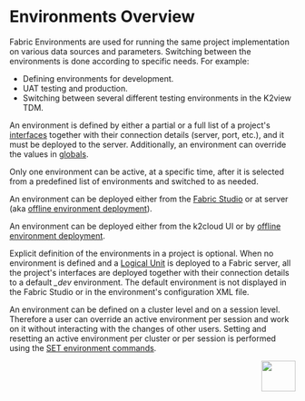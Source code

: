 # Environments Overview

Fabric Environments are used for running the same project implementation on various data sources and parameters. Switching between the environments is done according to specific needs. For example:

-  Defining environments for development. 
-  UAT testing and production. 
-  Switching between several different testing environments in the K2view TDM. 

An environment is defined by either a partial or a full list of a project's [interfaces](/articles/05_DB_interfaces/01_interfaces_overview.md) together with their connection details (server, port, etc.), and it must be deployed to the server. Additionally, an environment can override the values in [globals](/articles/08_globals/01_globals_overview.md). 


Only one environment can be active, at a specific time, after it is selected from a predefined list of environments and switched to as needed. 

<studio>

An environment can be deployed either from the [Fabric Studio](/articles/25_environments/03_deploy_env_from_Fabric_Studio.md) or at server (aka [offline environment deployment](/articles/25_environments/04_offline_deployment.md)).

</studio>

<web>

An environment can be deployed either from the k2cloud UI or by [offline environment deployment](/articles/25_environments/04_offline_deployment.md).

</web>

Explicit definition of the environments in a project is optional. When no environment is defined and a [Logical Unit](/articles/03_logical_units/01_LU_overview.md) is deployed to a Fabric server, all the project's interfaces are deployed together with their connection details to a default *_dev* environment. The default environment is not displayed in the Fabric Studio or in the environment's configuration XML file.

An environment can be defined on a cluster level and on a session level. Therefore a user can override an active environment per session and work on it without interacting with the changes of other users. Setting and resetting an active environment per cluster or per session is performed using the [SET environment commands](05_set_and_list_commands.md).



[<img align="right" width="60" height="54" src="/articles/images/Next.png">](02_create_new_environment.md)

